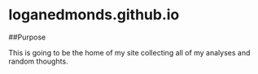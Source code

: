 # loganedmonds.github.io

##Purpose

This is going to be the home of my site collecting all of my analyses and random thoughts.
